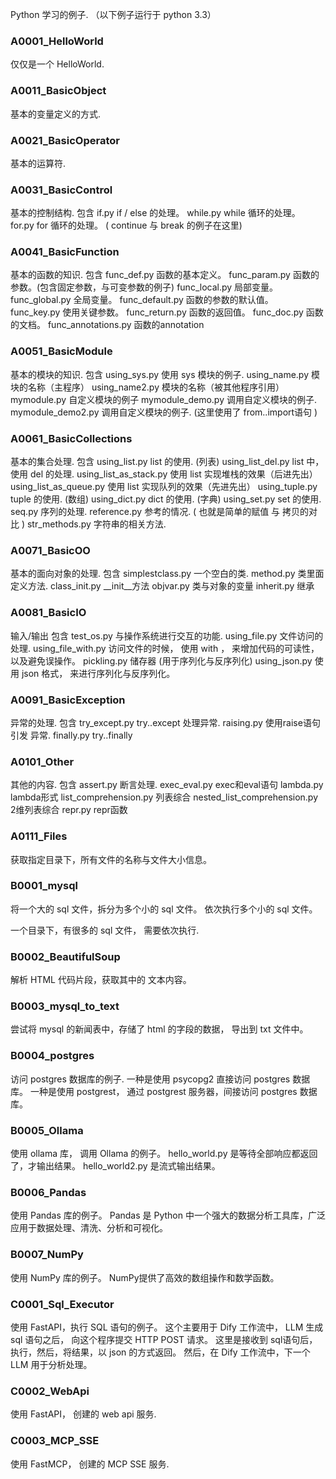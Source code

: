 ﻿Python 学习的例子.
（以下例子运行于 python 3.3）


### A0001_HelloWorld
仅仅是一个 HelloWorld.



### A0011_BasicObject
基本的变量定义的方式.



### A0021_BasicOperator
基本的运算符.



### A0031_BasicControl
基本的控制结构.
包含
if.py               if / else 的处理。
while.py            while 循环的处理。
for.py              for 循环的处理。 ( continue 与 break 的例子在这里)


### A0041_BasicFunction
基本的函数的知识.
包含
func_def.py         函数的基本定义。
func_param.py       函数的参数。(包含固定参数，与可变参数的例子)
func_local.py       局部变量。
func_global.py      全局变量。
func_default.py     函数的参数的默认值。
func_key.py         使用关键参数。
func_return.py      函数的返回值。
func_doc.py         函数的文档。
func_annotations.py 函数的annotation


### A0051_BasicModule
基本的模块的知识.
包含
using_sys.py        使用 sys 模块的例子.
using_name.py       模块的名称（主程序）
using_name2.py      模块的名称（被其他程序引用）
mymodule.py         自定义模块的例子
mymodule_demo.py    调用自定义模块的例子.
mymodule_demo2.py   调用自定义模块的例子. (这里使用了 from..import语句 )



### A0061_BasicCollections
基本的集合处理.
包含
using_list.py           list 的使用. (列表)
using_list_del.py       list 中，使用 del 的处理.
using_list_as_stack.py  使用 list 实现堆栈的效果（后进先出）
using_list_as_queue.py  使用 list 实现队列的效果（先进先出）
using_tuple.py          tuple 的使用. (数组)
using_dict.py           dict  的使用. (字典)
using_set.py            set   的使用.
seq.py                  序列的处理.
reference.py            参考的情况. ( 也就是简单的赋值 与 拷贝的对比 )
str_methods.py          字符串的相关方法.




### A0071_BasicOO
基本的面向对象的处理.
包含
simplestclass.py    一个空白的类.
method.py           类里面定义方法.
class_init.py       __init__方法
objvar.py           类与对象的变量
inherit.py          继承





### A0081_BasicIO
输入/输出
包含
test_os.py			与操作系统进行交互的功能.
using_file.py       文件访问的处理.
using_file_with.py  访问文件的时候， 使用 with ， 来增加代码的可读性，以及避免误操作。
pickling.py         储存器 (用于序列化与反序列化)
using_json.py       使用 json 格式， 来进行序列化与反序列化。




### A0091_BasicException
异常的处理.
包含
try_except.py       try..except 处理异常.
raising.py          使用raise语句 引发 异常.
finally.py          try..finally




### A0101_Other
其他的内容.
包含
assert.py                       断言处理.
exec_eval.py                    exec和eval语句
lambda.py                       lambda形式
list_comprehension.py           列表综合
nested_list_comprehension.py    2维列表综合
repr.py                         repr函数



### A0111_Files

获取指定目录下，所有文件的名称与文件大小信息。






### B0001_mysql
将一个大的 sql 文件，拆分为多个小的 sql 文件。
依次执行多个小的 sql 文件。



一个目录下，有很多的 sql 文件， 需要依次执行.



### B0002_BeautifulSoup
解析 HTML 代码片段，获取其中的 文本内容。



### B0003_mysql_to_text
尝试将 mysql 的新闻表中，存储了 html 的字段的数据， 导出到 txt 文件中。




### B0004_postgres
访问 postgres 数据库的例子.
一种是使用 psycopg2 直接访问 postgres 数据库。
一种是使用 postgrest， 通过 postgrest 服务器，间接访问 postgres 数据库。




### B0005_Ollama
使用 ollama 库， 调用 Ollama 的例子。
hello_world.py 是等待全部响应都返回了，才输出结果。
hello_world2.py 是流式输出结果。



### B0006_Pandas
使用 Pandas 库的例子。
Pandas 是 Python 中一个强大的数据分析工具库，广泛应用于数据处理、清洗、分析和可视化。


### B0007_NumPy
使用 NumPy 库的例子。
NumPy提供了高效的数组操作和数学函数。




### C0001_Sql_Executor
使用 FastAPI，执行 SQL 语句的例子。
这个主要用于 Dify 工作流中， LLM 生成 sql 语句之后， 向这个程序提交 HTTP POST 请求。
这里是接收到 sql语句后，执行，然后，将结果，以 json 的方式返回。
然后，在 Dify 工作流中，下一个 LLM 用于分析处理。



### C0002_WebApi
使用 FastAPI， 创建的 web api 服务.


### C0003_MCP_SSE
使用 FastMCP， 创建的 MCP SSE 服务.



